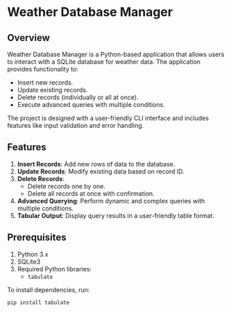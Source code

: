# Weather Database Manager

## Overview
Weather Database Manager is a Python-based application that allows users to interact with a SQLite database for weather data. The application provides functionality to:
- Insert new records.
- Update existing records.
- Delete records (individually or all at once).
- Execute advanced queries with multiple conditions.

The project is designed with a user-friendly CLI interface and includes features like input validation and error handling.

## Features
1. **Insert Records**: Add new rows of data to the database.
2. **Update Records**: Modify existing data based on record ID.
3. **Delete Records**:
   - Delete records one by one.
   - Delete all records at once with confirmation.
4. **Advanced Querying**: Perform dynamic and complex queries with multiple conditions.
5. **Tabular Output**: Display query results in a user-friendly table format.

## Prerequisites
1. Python 3.x
2. SQLite3
3. Required Python libraries:
   - `tabulate`

To install dependencies, run:
```bash
pip install tabulate
